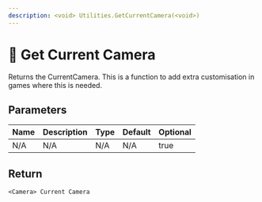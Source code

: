 ```yaml
---
description: <void> Utilities.GetCurrentCamera(<void>)
---
```


# 🔨 Get Current Camera

Returns the CurrentCamera. This is a function to add extra customisation in games where this is needed.

## Parameters

<table><thead><tr><th>Name</th><th>Description</th><th>Type</th><th>Default</th><th data-type="checkbox">Optional</th></tr></thead><tbody><tr><td>N/A</td><td>N/A</td><td>N/A</td><td>N/A</td><td>true</td></tr></tbody></table>

## Return

`<Camera> Current Camera`
